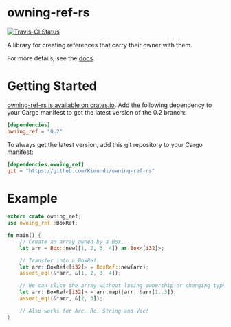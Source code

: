 owning-ref-rs
==============

[![Travis-CI Status](https://travis-ci.org/Kimundi/owning-ref-rs.png?branch=master)](https://travis-ci.org/Kimundi/owning-ref-rs)

A library for creating references that carry their owner with them.

For more details, see the [docs](http://kimundi.github.io/owning-ref-rs/owning_ref/index.html).

# Getting Started

[owning-ref-rs is available on crates.io](https://crates.io/crates/owning_ref).
Add the following dependency to your Cargo manifest to get the latest version of the 0.2 branch:

```toml
[dependencies]
owning_ref = "0.2"
```

To always get the latest version, add this git repository to your
Cargo manifest:

```toml
[dependencies.owning_ref]
git = "https://github.com/Kimundi/owning-ref-rs"
```
# Example

```rust
extern crate owning_ref;
use owning_ref::BoxRef;

fn main() {
    // Create an array owned by a Box.
    let arr = Box::new([1, 2, 3, 4]) as Box<[i32]>;

    // Transfer into a BoxRef.
    let arr: BoxRef<[i32]> = BoxRef::new(arr);
    assert_eq!(&*arr, &[1, 2, 3, 4]);

    // We can slice the array without losing ownership or changing type.
    let arr: BoxRef<[i32]> = arr.map(|arr| &arr[1..3]);
    assert_eq!(&*arr, &[2, 3]);

    // Also works for Arc, Rc, String and Vec!
}
```
